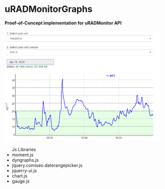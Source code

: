 # uRADMonitorGraphs

<b>Proof-of-Concept implementation for uRADMonitor API </b>
<br/><br/>
![](images/graph_example.PNG)
<br/>
<ul>
 Js Libraries
   <li>moment.js</li>
   <li>dyngraphs.js</li>
   <li>jquery.comiseo.daterangepicker.js </li>
   <li>jquerry-ui.js</li>
   <li>chart.js</li>
   <li>gauge.js</li>
<ul/>
